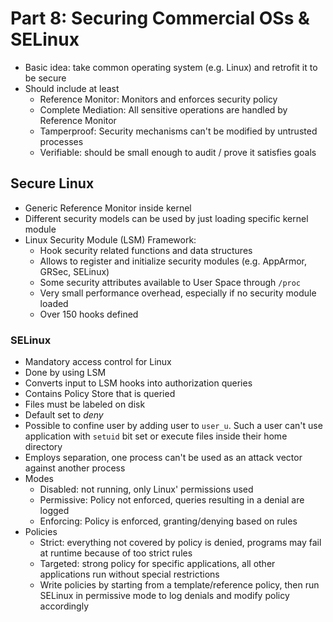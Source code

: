 # Part 8: Securing Commercial OSs & SELinux
- Basic idea: take common operating system (e.g. Linux) and retrofit it to be secure
- Should include at least
	- Reference Monitor: Monitors and enforces security policy
	- Complete Mediation: All sensitive operations are handled by Reference Monitor
	- Tamperproof: Security mechanisms can't be modified by untrusted processes
	- Verifiable: should be small enough to audit / prove it satisfies goals

## Secure Linux
- Generic Reference Monitor inside kernel
- Different security models can be used by just loading specific kernel module
- Linux Security Module (LSM) Framework:
	- Hook security related functions and data structures
	- Allows to register and initialize security modules (e.g. AppArmor, GRSec, SELinux)
	- Some security attributes available to User Space through `/proc`
	- Very small performance overhead, especially if no security module loaded
	- Over 150 hooks defined

### SELinux
- Mandatory access control for Linux
- Done by using LSM
- Converts input to LSM hooks into authorization queries
- Contains Policy Store that is queried
- Files must be labeled on disk
- Default set to *deny*
- Possible to confine user by adding user to `user_u`. Such a user can't use application with `setuid` bit set or execute files inside their home directory
- Employs separation, one process can't be used as an attack vector against another process
- Modes
	- Disabled: not running, only Linux' permissions used
	- Permissive: Policy not enforced, queries resulting in a denial are logged
	- Enforcing: Policy is enforced, granting/denying based on rules
- Policies
	- Strict: everything not covered by policy is denied, programs may fail at runtime because of too strict rules
	- Targeted: strong policy for specific applications, all other applications run without special restrictions
	- Write policies by starting from a template/reference policy, then run SELinux in permissive mode to log denials and modify policy accordingly
